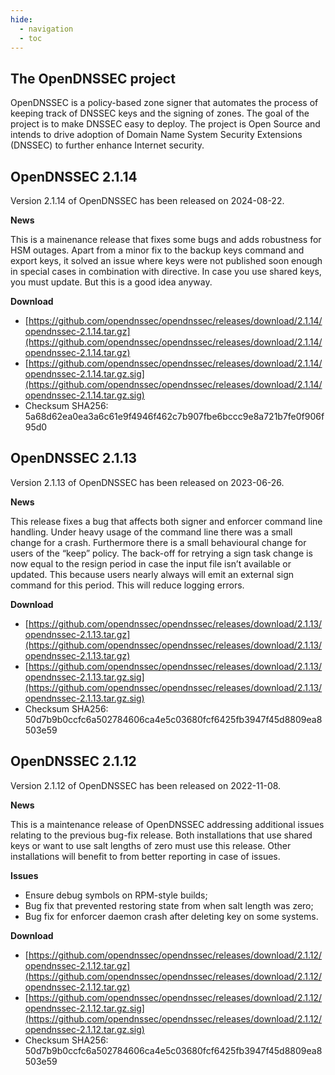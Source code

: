 ```yaml
---
hide:
  - navigation
  - toc
---
```


## The OpenDNSSEC project

OpenDNSSEC is a policy-based zone signer that automates the process of keeping track of DNSSEC keys and the signing of zones. The goal of the project is to make DNSSEC easy to deploy. The project is Open Source and intends to drive adoption of Domain Name System Security Extensions (DNSSEC) to further enhance Internet security.

## OpenDNSSEC 2.1.14

Version 2.1.14 of OpenDNSSEC has been released on 2024-08-22.

**News**

This is a mainenance release that fixes some bugs and adds robustness for HSM outages.  Apart from a minor fix to the backup keys command and export keys, it solved an issue where keys were not published soon enough in special cases in combination with <SharedKeys> directive.  In case you use shared keys, you must update.  But this is a good idea anyway.

**Download**

- [https://github.com/opendnssec/opendnssec/releases/download/2.1.14/opendnssec-2.1.14.tar.gz](https://github.com/opendnssec/opendnssec/releases/download/2.1.14/opendnssec-2.1.14.tar.gz)
- [https://github.com/opendnssec/opendnssec/releases/download/2.1.14/opendnssec-2.1.14.tar.gz.sig](https://github.com/opendnssec/opendnssec/releases/download/2.1.14/opendnssec-2.1.14.tar.gz.sig)
- Checksum SHA256: 5a68d62ea0ea3a6c61e9f4946f462c7b907fbe6bccc9e8a721b7fe0f906f95d0

## OpenDNSSEC 2.1.13

Version 2.1.13 of OpenDNSSEC has been released on 2023-06-26.

**News**

This release fixes a bug that affects both signer and enforcer command
line handling. Under heavy usage of the command line there was a small
change for a crash.
Furthermore there is a small behavioural change for users of the “keep”
policy. The back-off for retrying a sign task change is now equal to
the resign period in case the input file isn’t available or updated.
This because users nearly always will emit an external sign command for
this period. This will reduce logging errors.

**Download**

- [https://github.com/opendnssec/opendnssec/releases/download/2.1.13/opendnssec-2.1.13.tar.gz](https://github.com/opendnssec/opendnssec/releases/download/2.1.13/opendnssec-2.1.13.tar.gz)
- [https://github.com/opendnssec/opendnssec/releases/download/2.1.13/opendnssec-2.1.13.tar.gz.sig](https://github.com/opendnssec/opendnssec/releases/download/2.1.13/opendnssec-2.1.13.tar.gz.sig)
- Checksum SHA256: 50d7b9b0ccfc6a502784606ca4e5c03680fcf6425fb3947f45d8809ea8503e59

## OpenDNSSEC 2.1.12

Version 2.1.12 of OpenDNSSEC has been released on 2022-11-08.

**News**

This is a maintenance release of OpenDNSSEC addressing additional issues relating to the previous bug-fix release. Both installations that use shared keys or want to use salt lengths of zero must use this release. Other installations will benefit to from better reporting in case of issues.

**Issues**

- Ensure debug symbols on RPM-style builds;
- Bug fix that prevented restoring state from when salt length was zero;
- Bug fix for enforcer daemon crash after deleting key on some systems.

**Download**

- [https://github.com/opendnssec/opendnssec/releases/download/2.1.12/opendnssec-2.1.12.tar.gz](https://github.com/opendnssec/opendnssec/releases/download/2.1.12/opendnssec-2.1.12.tar.gz)
- [https://github.com/opendnssec/opendnssec/releases/download/2.1.12/opendnssec-2.1.12.tar.gz.sig](https://github.com/opendnssec/opendnssec/releases/download/2.1.12/opendnssec-2.1.12.tar.gz.sig)
- Checksum SHA256: 50d7b9b0ccfc6a502784606ca4e5c03680fcf6425fb3947f45d8809ea8503e59
